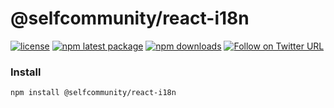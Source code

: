 @selfcommunity/react-i18n
=============

[![license](https://img.shields.io/badge/license-MIT-blue.svg)](https://github.com/selfcommunity/community-js/blob/master/LICENSE)
[![npm latest package](https://img.shields.io/npm/v/@selfcommunity/react-i18n/latest.svg)](https://www.npmjs.com/package/@selfcommunity/react-i18n)
[![npm downloads](https://img.shields.io/npm/dm/@selfcommunity/react-i18n.svg)](https://www.npmjs.com/package/@selfcommunity/react-i18n)
[![Follow on Twitter URL](https://img.shields.io/twitter/url/https/twitter.com/community_self.svg?style=social&label=Follow%20%40SelfCommunity)](https://twitter.com/community_self)


### Install

`npm install @selfcommunity/react-i18n`
